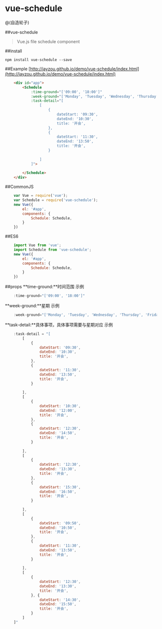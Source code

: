 # vue-schedule

@(自造轮子)

##vue-schedule
> Vue.js file schedule component

##install

    npm install vue-schedule --save

##Example
[http://jayzou.github.io/demo/vue-schedule/index.html](http://jayzou.github.io/demo/vue-schedule/index.html)
```Html
	<div id="app">
		<Schedule 
			:time-ground="['09:00', '18:00']" 
			:week-ground="['Monday', 'Tuesday', 'Wednesday', 'Thursday', 'Friday']" 
			:task-detail="[
				[
					{
						dateStart: '09:30',
						dateEnd: '10:30',
						title: '开会',
					},
					{
						dateStart: '11:30',
						dateEnd: '13:50',
						title: '开会',
					}
					
				]
			]">
				
		</Schedule>
	</div>
```

##CommonJS
```javascript
	var Vue = require('vue');
	var Schedule = require('vue-schedule');
	new Vue({
	    el: '#app',
	    components: {
	        Schedule: Schedule,
	    }
	})
```

##ES6
```javascript
	import Vue from 'vue';
	import Schedule from 'vue-schedule';
	new Vue({
	    el: '#app',
	    components: {
	        Schedule: Schedule,
	    }
	})
```

##props
**time-ground:**时间范围
示例	
```javascript
	:time-ground="['09:00', '18:00']" 
```

**week-ground:**星期
示例	
```javascript
	:week-ground="['Monday', 'Tuesday', 'Wednesday', 'Thursday', 'Friday']" 
```

**task-detail:**具体事项，具体事项需要与星期对应
示例	
```javascript
	:task-detail = "[  
		[
			{
			    dateStart: '09:30',
			    dateEnd: '10:30',
			    title: '开会',
			}, 
			{
			    dateStart: '11:30',
			    dateEnd: '13:50',
			    title: '开会',
			}
	
		], 
		[
			{
			    dateStart: '10:30',
			    dateEnd: '12:00',
			    title: '开会',
			}, 
			{
			    dateStart: '12:30',
			    dateEnd: '14:50',
			    title: '开会',
			}
			
		], 
		[
			{
			    dateStart: '12:30',
			    dateEnd: '13:30',
			    title: '开会',
			}, 
			{
			    dateStart: '15:30',
			    dateEnd: '16:50',
			    title: '开会',
			}
		
		], 
		[
			{
			    dateStart: '09:50',
			    dateEnd: '10:50',
			    title: '开会',
			}, 
			{
			    dateStart: '11:30',
			    dateEnd: '13:50',
			    title: '开会',
			}
		
		], 
		[
			{
			    dateStart: '12:30',
			    dateEnd: '13:30',
			    title: '开会',
			}, {
			    dateStart: '14:30',
			    dateEnd: '15:50',
			    title: '开会',
			}
		]
	]"
```
